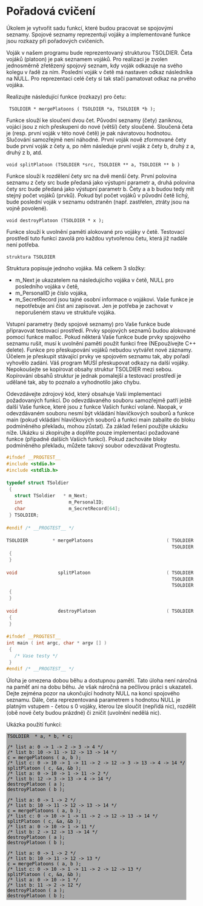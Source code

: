 # Pořadová cvičení #

Úkolem je vytvořit sadu funkcí, které budou pracovat se spojovými seznamy. Spojové seznamy reprezentují vojáky a implementované funkce jsou rozkazy při pořadových cvičeních.

Voják v našem programu bude reprezentovaný strukturou TSOLDIER. Četa vojáků (platoon) je pak seznamem vojáků. Pro realizaci je zvolen jednosměrně zřetězený spojový seznam, kdy voják odkazuje na svého kolegu v řadě za ním. Poslední voják v četě má nastaven odkaz následníka na NULL. Pro reprezentaci celé čety si tak stačí pamatovat odkaz na prvého vojáka.

Realizujte následující funkce (rozkazy) pro četu:

` TSOLDIER * mergePlatoons ( TSOLDIER *a, TSOLDIER *b );`

Funkce slouží ke sloučení dvou čet. Původní seznamy (čety) zaniknou, vojáci jsou z nich přeskupeni do nové (větší) čety sloučené. Sloučená četa je (resp. první voják v této nové četě) je pak návratovou hodnotou. Slučování samozřejmě není náhodné. První voják nově zformované čety bude první voják z čety a, po něm následuje první voják z čety b, druhý z a, druhý z b, atd.

`void splitPlatoon (TSOLDIER *src, TSOLDIER ** a, TSOLDIER ** b )`

Funkce slouží k rozdělení čety src na dvě menší čety. První polovina seznamu z čety src bude předaná jako výstupní parametr a, druhá polovina čety src bude předaná jako výstupní parametr b. Čety a a b budou tedy mít stejný počet vojáků (prvků). Pokud byl počet vojáků v původní četě lichý, bude poslední voják v seznamu odstraněn (např. zastřelen, ztráty jsou na vojně povolené).

`void destroyPlatoon (TSOLDIER * x );`

Funkce slouží k uvolnění paměti alokované pro vojáky v četě. Testovací prostředí tuto funkci zavolá pro každou vytvořenou četu, která již nadále není potřeba.

`struktura TSOLDIER`

Struktura popisuje jednoho vojáka. Má celkem 3 složky:

* m_Next je ukazatelem na následujícího vojáka v četě, NULL pro posledního vojáka v četě,
* m_PersonalID je číslo vojáka,
* m_SecretRecord jsou tajné osobní informace o vojákovi. Vaše funkce je nepotřebuje ani číst ani zapisovat. Jen je potřeba je zachovat v neporušeném stavu ve struktuře vojáka.

Vstupní parametry (tedy spojové seznamy) pro Vaše funkce bude připravovat testovací prostředí. Prvky spojových seznamů budou alokované pomocí funkce malloc. Pokud některá Vaše funkce bude prvky spojového seznamu rušit, musí k uvolnění paměti použít funkci free (NEpoužívejte C++ delete). Funkce pro přeskupování vojáků nebudou vytvářet nové záznamy. Účelem je přeskupit stávající prvky ve spojovém seznamu tak, aby pořadí vyhovělo zadání. Váš program MUSÍ přeskupovat odkazy na další vojáky. Nepokoušejte se kopírovat obsahy struktur TSOLDIER mezi sebou. Kopírování obsahů struktur je jednak pomalejší a testovací prostředí je udělané tak, aby to poznalo a vyhodnotilo jako chybu.

Odevzdávejte zdrojový kód, který obsahuje Vaši implementaci požadovaných funkcí. Do odevzdávaného souboru samozřejmě patří ještě další Vaše funkce, které jsou z funkce Vašich funkcí volané. Naopak, v odevzdávaném souboru nesmí být vkládání hlavičkových souborů a funkce main (pokud vkládání hlavičkových souborů a funkci main zabalíte do bloku podmíněného překladu, mohou zůstat). Za základ řešení použijte ukázku níže. Ukázku si zkopírujte a doplňte pouze implementaci požadované funkce (případně dalších Vašich funkcí). Pokud zachováte bloky podmíněného překladu, můžete takový soubor odevzdávat Progtestu.

``` c
#ifndef __PROGTEST__
#include <stdio.h>
#include <stdlib.h>

typedef struct TSoldier
 {
   struct TSoldier   * m_Next;
   int                 m_PersonalID;
   char                m_SecretRecord[64];
 } TSOLDIER;

#endif /* __PROGTEST__ */

TSOLDIER         * mergePlatoons                           ( TSOLDIER        * p1,
                                                             TSOLDIER        * p2 )
 {
 }
 
void               splitPlatoon                            ( TSOLDIER        * src, 
                                                             TSOLDIER       ** p1,
                                                             TSOLDIER       ** p2 )
 {
 }
 
void               destroyPlatoon                          ( TSOLDIER        * src )
 {
 }
  
#ifndef __PROGTEST__
int main ( int argc, char * argv [] )
 {
   /* Vase testy */
 }
#endif /* __PROGTEST__ */
```

Úloha je omezena dobou běhu a dostupnou pamětí. Tato úloha není náročná na paměť ani na dobu běhu. Je však náročná na pečlivou práci s ukazateli. Dejte zejména pozor na ukončující hodnoty NULL na konci spojového seznamu. Dále, četa reprezentovaná parametrem s hodnotou NULL je platným vstupem - četou s 0 vojáky, kterou lze sloučit (nepřidá nic), rozdělit (obě nové čety budou prázdné) či zničit (uvolnění nedělá nic).

Ukázka použití funkcí:

![](pictures/input_1.png)
